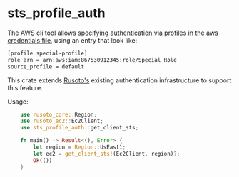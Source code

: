 # sts_profile_auth
The AWS cli tool allows [specifying authentication via profiles in the aws credentials file](https://docs.aws.amazon.com/cli/latest/userguide/cli-configure-files.html), using an entry that look like:

```bash
[profile special-profile]
role_arn = arn:aws:iam:867530912345:role/Special_Role
source_profile = default
```

This crate extends [Rusoto's](https://crates.io/crates/rusoto) existing authentication infrastructure to support this feature.

Usage:

```rust
    use rusoto_core::Region;
    use rusoto_ec2::Ec2Client;
    use sts_profile_auth::get_client_sts;

    fn main() -> Result<(), Error> {
        let region = Region::UsEast1;
        let ec2 = get_client_sts!(Ec2Client, region)?;
        Ok(())
    }
```